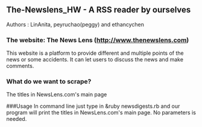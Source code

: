 
## The-Newslens_HW - A RSS reader by ourselves

Authors : LinAnita, peyruchao(peggy) and ethancychen

### The website: The News Lens (http://www.thenewslens.com)
This website is a platform to provide different and multiple points of the news or some accidents.
It can let users to discuss the news and make comments.

### What do we want to scrape?

The titles in NewsLens.com's main page

###Usage
In command line just type in 
&ruby newsdigests.rb
and our program will print the titles in NewsLens.com's main page. No parameters is needed.
